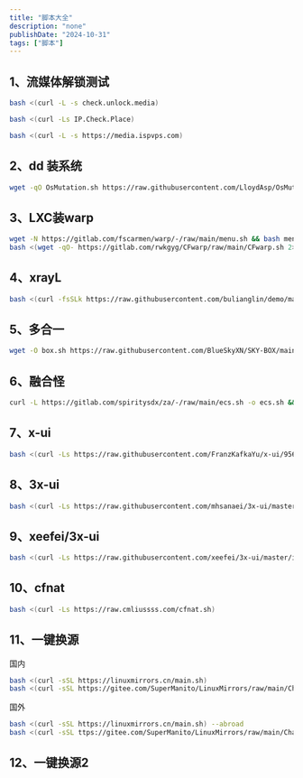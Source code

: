 ```yaml
---
title: "脚本大全"
description: "none"
publishDate: "2024-10-31"
tags: ["脚本"]
---
```


<!-- more --> 




## 1、流媒体解锁测试
```sh
bash <(curl -L -s check.unlock.media)

bash <(curl -Ls IP.Check.Place)

bash <(curl -L -s https://media.ispvps.com)
```
## 2、dd 装系统
```sh
wget -qO OsMutation.sh https://raw.githubusercontent.com/LloydAsp/OsMutation/main/OsMutation.sh && chmod u+x OsMutation.sh && ./OsMutation.sh
```
## 3、LXC装warp
```sh
wget -N https://gitlab.com/fscarmen/warp/-/raw/main/menu.sh && bash menu.sh 4
bash <(wget -qO- https://gitlab.com/rwkgyg/CFwarp/raw/main/CFwarp.sh 2> /dev/null)
```
## 4、xrayL
```sh
bash <(curl -fsSLk https://raw.githubusercontent.com/bulianglin/demo/main/xrayL.sh) vmess
```
## 5、多合一
```sh
wget -O box.sh https://raw.githubusercontent.com/BlueSkyXN/SKY-BOX/main/box.sh && chmod +x box.sh && clear && ./box.sh
```
## 6、融合怪
```sh
curl -L https://gitlab.com/spiritysdx/za/-/raw/main/ecs.sh -o ecs.sh && chmod +x ecs.sh && bash ecs.sh
```
## 7、x-ui
```sh
bash <(curl -Ls https://raw.githubusercontent.com/FranzKafkaYu/x-ui/956bf85bbac978d56c0e319c5fac2d6db7df9564/install.sh) 0.3.4.4
```

## 8、3x-ui
```sh
bash <(curl -Ls https://raw.githubusercontent.com/mhsanaei/3x-ui/master/install.sh)
```

## 9、xeefei/3x-ui
```sh
bash <(curl -Ls https://raw.githubusercontent.com/xeefei/3x-ui/master/install.sh)
```
## 10、cfnat
 ```sh
 bash <(curl -Ls https://raw.cmliussss.com/cfnat.sh)
 ```

 ## 11、一键换源
国内
 ```sh
 bash <(curl -sSL https://linuxmirrors.cn/main.sh)
 bash <(curl -sSL https://gitee.com/SuperManito/LinuxMirrors/raw/main/ChangeMirrors.sh)
```
国外
 ```sh
 bash <(curl -sSL https://linuxmirrors.cn/main.sh) --abroad
bash <(curl -sSL ttps://gitee.com/SuperManito/LinuxMirrors/raw/main/ChangeMirrors.sh) --abroad
```
## 12、一键换源2

